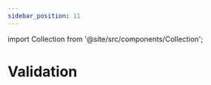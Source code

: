 ```yaml
---
sidebar_position: 11
---
```



import Collection from '@site/src/components/Collection';

# Validation

<Collection record="validation" collection="core" />


